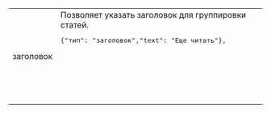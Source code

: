 <table>
<tbody>
  <tr>
    <td>заголовок</td>
    <td>Позволяет указать заголовок для группировки статей.<pre class="nopreline">{"тип": "заголовок","text": "Еще читать"},</pre>
<br><pre data-md-type="custom_block_code"><figure class="alignment-wrapper half"><br><amp-img src="/static/img/docs/tutorials/amp_story/bookend_heading.png" width="720" height="140" layout="responsive" alt="bookend heading"></amp-img><br></figure></pre>
</td>
  </tr>
</tbody>
</table>
